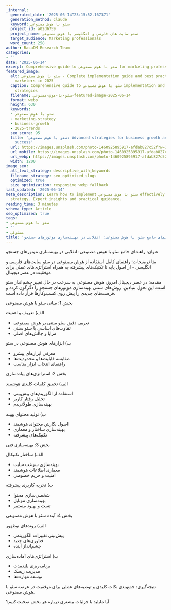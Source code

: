 ```yaml
---
_internal:
  generated_date: '2025-06-14T23:15:52.167371'
  generation_method: claude
  keyword: سئو با هوش مصنوعي
  project_id: a02d6759
  project_name: سئو سايت هاي فارسي و انگليسي با هوش مصنوعي
  target_audience: Marketing professionals
  word_count: 258
author: RasaDM Research Team
categories:
- ''
date: '2025-06-14'
excerpt: Comprehensive guide to سئو با هوش مصنوعي for marketing professionals in 2025.
featured_image:
  alt: سئو با هوش مصنوعي - Complete implementation guide and best practices for modern
    marketers in 2025
  caption: Comprehensive guide to سئو با هوش مصنوعي implementation and optimization
    strategies
  filename: سئو-با-هوش-مصنوعي-featured-image-2025-06-14
  format: webp
  height: 630
  keywords:
  - سئو-با-هوش-مصنوعي
  - marketing-strategy
  - business-growth
  - 2025-trends
  seo_score: 95
  title: 'سئو با هوش مصنوعي: Advanced strategies for business growth and marketing
    success'
  url: https://images.unsplash.com/photo-1460925895917-afdab827c52f?w=1200&h=630&fit=crop&auto=format&q=80
  url_mobile: https://images.unsplash.com/photo-1460925895917-afdab827c52f?w=800&h=420&fit=crop&auto=format&q=80
  url_webp: https://images.unsplash.com/photo-1460925895917-afdab827c52f?w=1200&h=630&fit=crop&auto=format&fm=webp&q=80
  width: 1200
image_seo:
  alt_text_strategy: descriptive_with_keywords
  filename_strategy: seo_optimized_slugs
  optimized: true
  size_optimization: responsive_webp_fallback
last_updated: '2025-06-14'
meta_description: Learn how to implement سئو با هوش مصنوعي effectively in your marketing
  strategy. Expert insights and practical guidance.
reading_time: 3 minutes
schema_type: Article
seo_optimized: true
tags:
- سئو با هوش مصنوعي
- ''
- مصنوعي
title: 'عنوان: راهنمای جامع سئو با هوش مصنوعی: انقلابی در بهینه‌سازی موتورهای جستجو'
---
```


عنوان: راهنمای جامع سئو با هوش مصنوعی: انقلابی در بهینه‌سازی موتورهای جستجو

متا توضیحات: راهنمای کامل استفاده از هوش مصنوعی در سئو سایت‌های فارسی و انگلیسی - از اصول پایه تا تکنیک‌های پیشرفته به همراه استراتژی‌های عملی برای موفقیت در عصر دیجیتال

مقدمه:
در عصر دیجیتال امروز، هوش مصنوعی به سرعت در حال تغییر چشم‌انداز سئو است. این تحول بنیادین، روش‌های سنتی بهینه‌سازی موتورهای جستجو را دگرگون کرده و فرصت‌های جدیدی را پیش روی کسب‌وکارها قرار داده است.

بخش 1: مبانی سئو با هوش مصنوعی

الف) تعریف و اهمیت
- تعریف دقیق سئو مبتنی بر هوش مصنوعی
- تفاوت‌های اساسی با سئو سنتی
- مزایا و چالش‌های اصلی

ب) ابزارهای هوش مصنوعی در سئو
- معرفی ابزارهای پیشرو
- مقایسه قابلیت‌ها و محدودیت‌ها
- راهنمای انتخاب ابزار مناسب

بخش 2: استراتژی‌های پیاده‌سازی

الف) تحقیق کلمات کلیدی هوشمند
- استفاده از الگوریتم‌های پیش‌بینی
- تحلیل رفتار کاربر
- بهینه‌سازی طولانی‌دم

ب) تولید محتوای بهینه
- اصول نگارش محتوای هوشمند
- بهینه‌سازی ساختار و معماری
- تکنیک‌های پیشرفته

بخش 3: بهینه‌سازی فنی

الف) ساختار تکنیکال
- بهینه‌سازی سرعت سایت
- معماری اطلاعات هوشمند
- امنیت و حریم خصوصی

ب) تجربه کاربری پیشرفته
- شخصی‌سازی محتوا
- بهینه‌سازی موبایل
- تست و بهبود مستمر

بخش 4: آینده سئو با هوش مصنوعی

الف) روندهای نوظهور
- پیش‌بینی تغییرات الگوریتمی
- فناوری‌های جدید
- چشم‌انداز آینده

ب) استراتژی‌های آماده‌سازی
- برنامه‌ریزی بلندمدت
- مدیریت ریسک
- توسعه مهارت‌ها

نتیجه‌گیری:
جمع‌بندی نکات کلیدی و توصیه‌های عملی برای موفقیت در عرصه سئو با هوش مصنوعی.

آیا مایلید با جزئیات بیشتری درباره هر بخش صحبت کنیم؟
